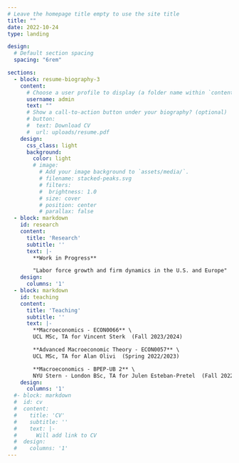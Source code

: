 ```yaml
---
# Leave the homepage title empty to use the site title
title: ""
date: 2022-10-24
type: landing

design:
  # Default section spacing
  spacing: "6rem"

sections:
  - block: resume-biography-3
    content:
      # Choose a user profile to display (a folder name within `content/authors/`)
      username: admin
      text: ""
      # Show a call-to-action button under your biography? (optional)
      # button:
      #  text: Download CV
      #  url: uploads/resume.pdf
    design:
      css_class: light
      background:
        color: light
        # image:
          # Add your image background to `assets/media/`.
          # filename: stacked-peaks.svg
          # filters:
          #  brightness: 1.0
          # size: cover
          # position: center
          # parallax: false
  - block: markdown
    id: research
    content:
      title: 'Research'
      subtitle: ''
      text: |-
        **Work in Progress** 

        "Labor force growth and firm dynamics in the U.S. and Europe"
    design:
      columns: '1'
  - block: markdown
    id: teaching
    content:
      title: 'Teaching'
      subtitle: ''
      text: |-
        **Macroeconomics - ECON0066** \
        UCL MSc, TA for Vincent Sterk  (Fall 2023/2024)

        **Advanced Macroeconomic Theory - ECON0057** \
        UCL MSc, TA for Alan Olivi  (Spring 2022/2023)

        **Macroeconomics - BPEP-UB 2** \
        NYU Stern - London BSc, TA for Julen Esteban-Pretel  (Fall 2022)
    design:
      columns: '1'  
  #- block: markdown
  #  id: cv
  #  content:
  #    title: 'CV'
  #    subtitle: ''
  #    text: |-
  #      Will add link to CV
  #  design:
  #    columns: '1'             
---
```

